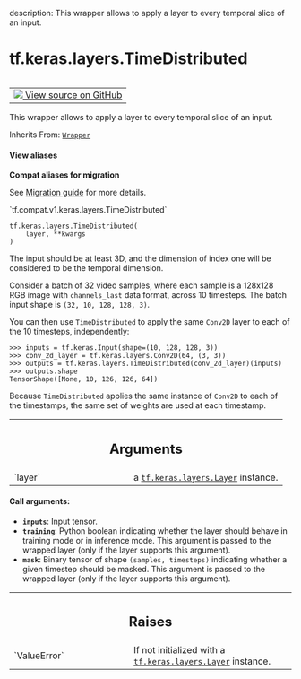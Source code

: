 description: This wrapper allows to apply a layer to every temporal slice of an input.

<div itemscope itemtype="http://developers.google.com/ReferenceObject">
<meta itemprop="name" content="tf.keras.layers.TimeDistributed" />
<meta itemprop="path" content="Stable" />
<meta itemprop="property" content="__init__"/>
<meta itemprop="property" content="__new__"/>
</div>

# tf.keras.layers.TimeDistributed

<!-- Insert buttons and diff -->

<table class="tfo-notebook-buttons tfo-api nocontent" align="left">
<td>
  <a target="_blank" href="https://github.com/tensorflow/tensorflow/blob/r2.4/tensorflow/python/keras/layers/wrappers.py#L86-L330">
    <img src="https://www.tensorflow.org/images/GitHub-Mark-32px.png" />
    View source on GitHub
  </a>
</td>
</table>



This wrapper allows to apply a layer to every temporal slice of an input.

Inherits From: [`Wrapper`](../../../tf/keras/layers/Wrapper.md)

<section class="expandable">
  <h4 class="showalways">View aliases</h4>
  <p>
<b>Compat aliases for migration</b>
<p>See
<a href="https://www.tensorflow.org/guide/migrate">Migration guide</a> for
more details.</p>
<p>`tf.compat.v1.keras.layers.TimeDistributed`</p>
</p>
</section>

<pre class="devsite-click-to-copy prettyprint lang-py tfo-signature-link">
<code>tf.keras.layers.TimeDistributed(
    layer, **kwargs
)
</code></pre>



<!-- Placeholder for "Used in" -->

The input should be at least 3D, and the dimension of index one
will be considered to be the temporal dimension.

Consider a batch of 32 video samples, where each sample is a 128x128 RGB image
with `channels_last` data format, across 10 timesteps.
The batch input shape is `(32, 10, 128, 128, 3)`.

You can then use `TimeDistributed` to apply the same `Conv2D` layer to each
of the 10 timesteps, independently:

```
>>> inputs = tf.keras.Input(shape=(10, 128, 128, 3))
>>> conv_2d_layer = tf.keras.layers.Conv2D(64, (3, 3))
>>> outputs = tf.keras.layers.TimeDistributed(conv_2d_layer)(inputs)
>>> outputs.shape
TensorShape([None, 10, 126, 126, 64])
```

Because `TimeDistributed` applies the same instance of `Conv2D` to each of the
timestamps, the same set of weights are used at each timestamp.

<!-- Tabular view -->
 <table class="responsive fixed orange">
<colgroup><col width="214px"><col></colgroup>
<tr><th colspan="2"><h2 class="add-link">Arguments</h2></th></tr>

<tr>
<td>
`layer`
</td>
<td>
a <a href="../../../tf/keras/layers/Layer.md"><code>tf.keras.layers.Layer</code></a> instance.
</td>
</tr>
</table>



#### Call arguments:


* <b>`inputs`</b>: Input tensor.
* <b>`training`</b>: Python boolean indicating whether the layer should behave in
  training mode or in inference mode. This argument is passed to the
  wrapped layer (only if the layer supports this argument).
* <b>`mask`</b>: Binary tensor of shape `(samples, timesteps)` indicating whether
  a given timestep should be masked. This argument is passed to the
  wrapped layer (only if the layer supports this argument).


<!-- Tabular view -->
 <table class="responsive fixed orange">
<colgroup><col width="214px"><col></colgroup>
<tr><th colspan="2"><h2 class="add-link">Raises</h2></th></tr>

<tr>
<td>
`ValueError`
</td>
<td>
If not initialized with a <a href="../../../tf/keras/layers/Layer.md"><code>tf.keras.layers.Layer</code></a> instance.
</td>
</tr>
</table>



